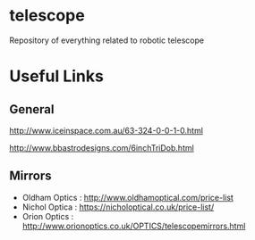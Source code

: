 # telescope
Repository of everything related to robotic telescope

Useful Links
============

General
-------
http://www.iceinspace.com.au/63-324-0-0-1-0.html

http://www.bbastrodesigns.com/6inchTriDob.html

Mirrors
-------
* Oldham Optics : http://www.oldhamoptical.com/price-list
* Nichol Optica : https://nicholoptical.co.uk/price-list/
* Orion Optics : http://www.orionoptics.co.uk/OPTICS/telescopemirrors.html
